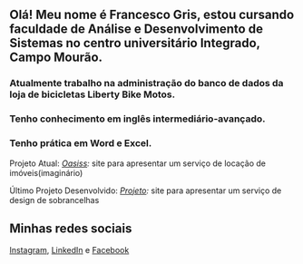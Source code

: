 ## Olá! Meu nome é Francesco Gris, estou cursando faculdade de Análise e Desenvolvimento de Sistemas no centro universitário Integrado, Campo Mourão.

### Atualmente trabalho na administração do banco de dados da loja de bicicletas Liberty Bike Motos.

### Tenho conhecimento em inglês intermediário-avançado.
### Tenho prática em Word e Excel.

Projeto Atual:
*[Oasiss](https://github.com/bbrinsJoy/Oasiss):*
site para apresentar um serviço de locação de imóveis(imaginário)

Último Projeto Desenvolvido:
*[Projeto](https://github.com/FrancescoGris/portfolio):*
site para apresentar um serviço de design de sobrancelhas


## Minhas redes sociais
[Instagram](https://www.instagram.com/fran_grisf/),
[LinkedIn](https://www.linkedin.com/in/francesco-gris-053092355/) e
[Facebook](https://www.facebook.com/profile.php?id=61573676675231)

